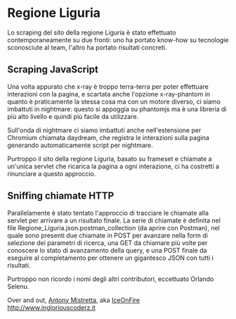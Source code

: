 # Regione Liguria

Lo scraping del sito della regione Liguria è stato effettuato contemporaneamente su due fronti: uno ha portato know-how su tecnologie sconosciute al team, l'altro ha portato risultati concreti.

## Scraping JavaScript

Una volta appurato che x-ray è troppo terra-terra per poter effettuare interazioni con la pagina, e scartata anche l'opzione x-ray-phantom in quanto è praticamente la stessa cosa ma con un motore diverso, ci siamo imbattuti in nightmare: questo si appoggia su phantomjs ma è una libreria di più alto livello e quindi più facile da utilizzare.

Sull'onda di nightmare ci siamo imbattuti anche nell'estensione per Chromium chiamata daydream, che registra le interazioni sulla pagina generando automaticamente script per nightmare.

Purtroppo il sito della regione Liguria, basato su frameset e chiamate a un'unica servlet che ricarica la pagina a ogni interazione, ci ha costretti a rinunciare a questo approccio.

## Sniffing chiamate HTTP

Parallelamente è stato tentato l'approccio di tracciare le chiamate alla servlet per arrivare a un risultato finale. La serie di chiamate è definita nel file Regione_Liguria.json.postman_collection (da aprire con Postman), nel quale sono presenti due chiamate in POST per avanzare nella form di selezione dei parametri di ricerca, una GET da chiamare più volte per conoscere lo stato di avanzamento della query, e una POST finale da eseguire al completamento per ottenere un gigantesco JSON con tutti i risultati.

Purtroppo non ricordo i nomi degli altri contributori, eccettuato Orlando Selenu.

Over and out,
[Antony Mistretta](https://www.linkedin.com/in/antonymistretta), aka [IceOnFire](https://github.com/IceOnFire)
http://www.ingloriouscoderz.it
